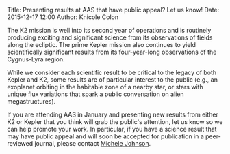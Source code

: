 Title: Presenting results at AAS that have public appeal? Let us know!
Date: 2015-12-17 12:00
Author: Knicole Colon

The K2 mission is well into its second year of operations and is routinely producing exciting and significant science from its observations of fields along the ecliptic.  The prime Kepler mission also continues to yield scientifically significant results from its four-year-long observations of the Cygnus-Lyra region.

While we consider each scientific result to be critical to the legacy of both Kepler and K2, some results are of particular interest to the public (e.g., an exoplanet orbiting in the habitable zone of a nearby star, or stars with unique flux variations that spark a public conversation on alien megastructures). 

If you are attending AAS in January and presenting new results from either K2 or Kepler that you think will grab the public's attention, let us know so we can help promote your work.  In particular, if you have a science result that may have public appeal and will soon be accepted for publication in a peer-reviewed journal, please contact [Michele Johnson](mailto:michele.johnson@nasa.gov).
